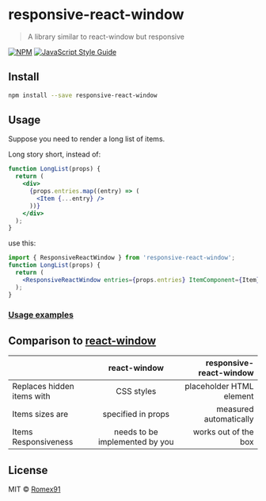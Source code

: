 # responsive-react-window

> A library similar to react-window but responsive

[![NPM](https://img.shields.io/npm/v/responsive-react-window.svg)](https://www.npmjs.com/package/responsive-react-window) [![JavaScript Style Guide](https://img.shields.io/badge/code_style-standard-brightgreen.svg)](https://standardjs.com)

## Install

```bash
npm install --save responsive-react-window
```

## Usage

Suppose you need to render a long list of items.

Long story short, instead of:
```jsx
function LongList(props) {
  return (
    <div>
      {props.entries.map((entry) => (
        <Item {...entry} />
      ))}
    </div>
  );
}
```
use this:
```jsx
import { ResponsiveReactWindow } from 'responsive-react-window';
function LongList(props) {
  return (
    <ResponsiveReactWindow entries={props.entries} ItemComponent={Item} />
  );
}
```

### [Usage examples](https://romex91.github.io/responsive-react-window/) 

## Comparison to [react-window](https://github.com/bvaughn/react-window)
|                            | react-window                 | responsive-react-window         |
| ---------------------------|:----------------------------:| -------------------------------:|
| Replaces hidden items with | CSS styles                   | placeholder HTML element        |
| Items sizes are            |specified in props            |measured automatically           |
| Items Responsiveness       |needs to be implemented by you|works out of the box             |



## License

MIT © [Romex91](https://github.com/Romex91)
